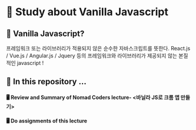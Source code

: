 <h1>🔎 Study about Vanilla Javascript</h1>

<h2>🧐 Vanilla Javascript?</h2>  
프레임워크 또는 라이브러리가 적용되지 않은 순수한 자바스크립트를 뜻한다.  
React.js / Vue.js / Angular.js / Jquery 등의 프레임워크와 라이브러리가 제공되지 않는 본질적인 javascript !

<h2>🧐 In this repository ... </h2>

#### 🖥 Review and Summary of Nomad Coders lecture- <바닐라 JS로 크롬 앱 만들기>

#### 🖥 Do assignments of this lecture